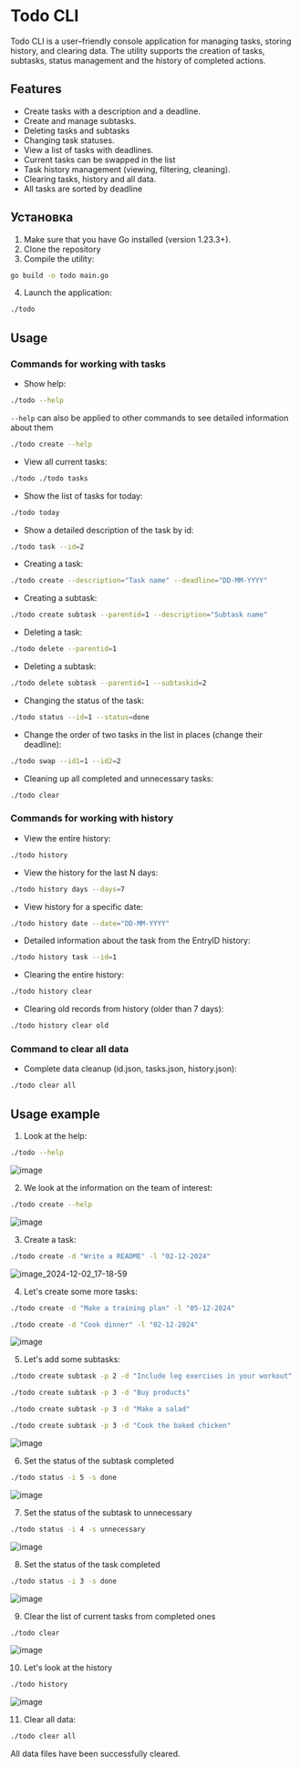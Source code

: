 # Todo CLI
Todo CLI is a user–friendly console application for managing tasks, storing history, and clearing data. The utility supports the creation of tasks, subtasks, status management and the history of completed actions.

## Features
* Create tasks with a description and a deadline.
* Create and manage subtasks.
* Deleting tasks and subtasks
* Changing task statuses.
* View a list of tasks with deadlines.
* Current tasks can be swapped in the list
* Task history management (viewing, filtering, cleaning).
* Clearing tasks, history and all data.
* All tasks are sorted by deadline

## Установка
1. Make sure that you have Go installed (version 1.23.3+).
2. Clone the repository
3. Compile the utility:
```bash
go build -o todo main.go
```
4. Launch the application:
```bash
./todo
```

## Usage
### Commands for working with tasks
* Show help:
```bash
./todo --help
```
`--help` can also be applied to other commands to see detailed information about them
```bash
./todo create --help
```

* View all current tasks:
```bash
./todo ./todo tasks
```
* Show the list of tasks for today:
```bash
./todo today
```
* Show a detailed description of the task by id:
```bash
./todo task --id=2
```
* Creating a task:
```bash
./todo create --description="Task name" --deadline="DD-MM-YYYY"
```
* Creating a subtask:
```bash
./todo create subtask --parentid=1 --description="Subtask name"
```
* Deleting a task:
```bash
./todo delete --parentid=1
```
* Deleting a subtask:
```bash
./todo delete subtask --parentid=1 --subtaskid=2
```
* Changing the status of the task:
```bash
./todo status --id=1 --status=done
```
* Change the order of two tasks in the list in places (change their deadline):
```bash
./todo swap --id1=1 --id2=2
```
* Cleaning up all completed and unnecessary tasks:
```bash
./todo clear
```

### Commands for working with history
* View the entire history:
```bash
./todo history
```
* View the history for the last N days:
```bash
./todo history days --days=7
```
* View history for a specific date:
```bash
./todo history date --date="DD-MM-YYYY"
```
* Detailed information about the task from the EntryID history:
```bash
./todo history task --id=1
```
* Clearing the entire history:
```bash
./todo history clear
```
* Clearing old records from history (older than 7 days):
```bash
./todo history clear old
```
### Command to clear all data
* Complete data cleanup (id.json, tasks.json, history.json):
```bash
./todo clear all
```

## Usage example
1. Look at the help:
```bash
./todo --help
```
![image](https://github.com/user-attachments/assets/2563707d-ae4c-47c2-bcd1-2da384d8f483)

2. We look at the information on the team of interest:
```bash
./todo create --help
```
![image](https://github.com/user-attachments/assets/2e8f2e02-44c0-4cea-8dfd-1b66c447cc07)

3. Create a task:
```bash
./todo create -d "Write a README" -l "02-12-2024"
```
![image_2024-12-02_17-18-59](https://github.com/user-attachments/assets/a702cdb4-93d5-4834-9b85-a811c530cee9)

4. Let's create some more tasks:
```bash
./todo create -d "Make a training plan" -l "05-12-2024"
```
```bash
./todo create -d "Cook dinner" -l "02-12-2024"
```
![image](https://github.com/user-attachments/assets/431f625f-c8c5-4eec-9a9f-df12bb91128f)

5. Let's add some subtasks:
```bash
./todo create subtask -p 2 -d "Include leg exercises in your workout"
```
```bash
./todo create subtask -p 3 -d "Buy products"
```
```bash
./todo create subtask -p 3 -d "Make a salad" 
```
```bash
./todo create subtask -p 3 -d "Cook the baked chicken" 
```
![image](https://github.com/user-attachments/assets/b41767da-e77e-4262-a8d1-08428587e3b2)

6. Set the status of the subtask completed
```bash
./todo status -i 5 -s done
```
![image](https://github.com/user-attachments/assets/6e6b72e1-ab42-46c9-8b1c-91f69d958008)

7. Set the status of the subtask to unnecessary
```bash
./todo status -i 4 -s unnecessary
```
![image](https://github.com/user-attachments/assets/f63a3c3e-51f9-4897-862b-215bf72d50ec)

8. Set the status of the task completed
```bash
./todo status -i 3 -s done
```
![image](https://github.com/user-attachments/assets/45d5efbf-e9ec-45b8-9894-efee2bf57fd8)

9. Clear the list of current tasks from completed ones
```bash
./todo clear
```
![image](https://github.com/user-attachments/assets/f41e8fa0-6ef4-4a74-ba68-39b828ac6eb1)

10. Let's look at the history
```bash
./todo history
```
![image](https://github.com/user-attachments/assets/34df1d2f-5380-4b15-94c8-12ae5e13c05e)

11. Clear all data:
```bash
./todo clear all
```
All data files have been successfully cleared.


